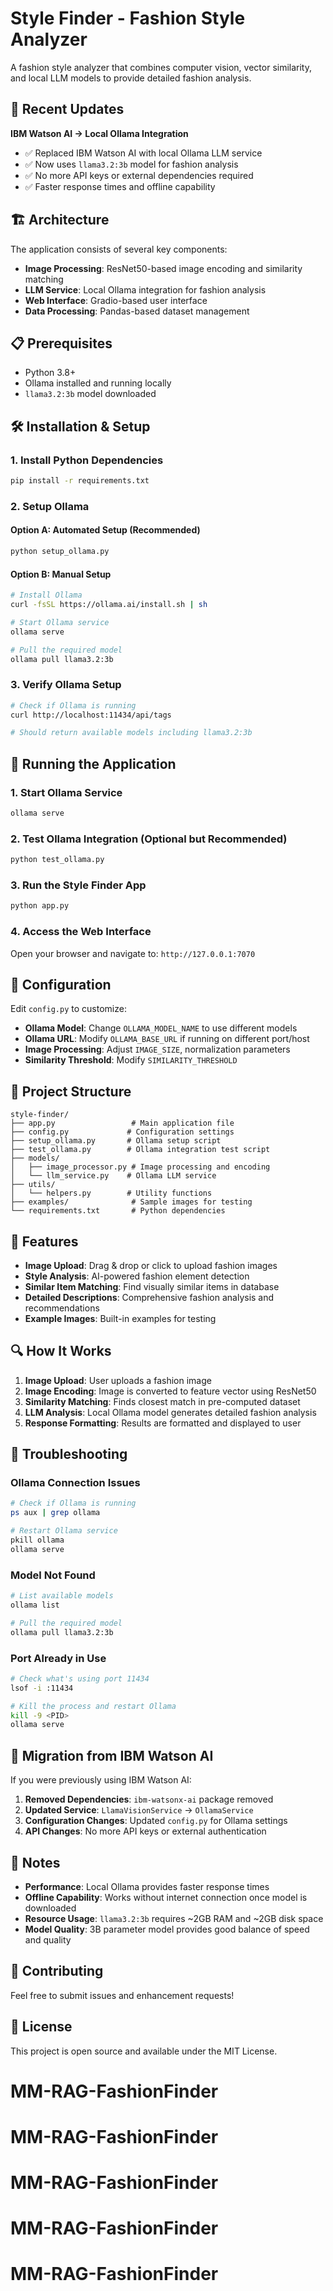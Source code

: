 # Style Finder - Fashion Style Analyzer

A fashion style analyzer that combines computer vision, vector similarity, and local LLM models to provide detailed fashion analysis.

## 🚀 Recent Updates

**IBM Watson AI → Local Ollama Integration**
- ✅ Replaced IBM Watson AI with local Ollama LLM service
- ✅ Now uses `llama3.2:3b` model for fashion analysis
- ✅ No more API keys or external dependencies required
- ✅ Faster response times and offline capability

## 🏗️ Architecture

The application consists of several key components:

- **Image Processing**: ResNet50-based image encoding and similarity matching
- **LLM Service**: Local Ollama integration for fashion analysis
- **Web Interface**: Gradio-based user interface
- **Data Processing**: Pandas-based dataset management

## 📋 Prerequisites

- Python 3.8+
- Ollama installed and running locally
- `llama3.2:3b` model downloaded

## 🛠️ Installation & Setup

### 1. Install Python Dependencies

```bash
pip install -r requirements.txt
```

### 2. Setup Ollama

#### Option A: Automated Setup (Recommended)
```bash
python setup_ollama.py
```

#### Option B: Manual Setup
```bash
# Install Ollama
curl -fsSL https://ollama.ai/install.sh | sh

# Start Ollama service
ollama serve

# Pull the required model
ollama pull llama3.2:3b
```

### 3. Verify Ollama Setup

```bash
# Check if Ollama is running
curl http://localhost:11434/api/tags

# Should return available models including llama3.2:3b
```

## 🚀 Running the Application

### 1. Start Ollama Service
```bash
ollama serve
```

### 2. Test Ollama Integration (Optional but Recommended)
```bash
python test_ollama.py
```

### 3. Run the Style Finder App
```bash
python app.py
```

### 4. Access the Web Interface
Open your browser and navigate to: `http://127.0.0.1:7070`

## 🔧 Configuration

Edit `config.py` to customize:

- **Ollama Model**: Change `OLLAMA_MODEL_NAME` to use different models
- **Ollama URL**: Modify `OLLAMA_BASE_URL` if running on different port/host
- **Image Processing**: Adjust `IMAGE_SIZE`, normalization parameters
- **Similarity Threshold**: Modify `SIMILARITY_THRESHOLD`

## 📁 Project Structure

```
style-finder/
├── app.py                 # Main application file
├── config.py             # Configuration settings
├── setup_ollama.py       # Ollama setup script
├── test_ollama.py        # Ollama integration test script
├── models/
│   ├── image_processor.py # Image processing and encoding
│   └── llm_service.py    # Ollama LLM service
├── utils/
│   └── helpers.py        # Utility functions
├── examples/              # Sample images for testing
└── requirements.txt       # Python dependencies
```

## 🎯 Features

- **Image Upload**: Drag & drop or click to upload fashion images
- **Style Analysis**: AI-powered fashion element detection
- **Similar Item Matching**: Find visually similar items in database
- **Detailed Descriptions**: Comprehensive fashion analysis and recommendations
- **Example Images**: Built-in examples for testing

## 🔍 How It Works

1. **Image Upload**: User uploads a fashion image
2. **Image Encoding**: Image is converted to feature vector using ResNet50
3. **Similarity Matching**: Finds closest match in pre-computed dataset
4. **LLM Analysis**: Local Ollama model generates detailed fashion analysis
5. **Response Formatting**: Results are formatted and displayed to user

## 🐛 Troubleshooting

### Ollama Connection Issues
```bash
# Check if Ollama is running
ps aux | grep ollama

# Restart Ollama service
pkill ollama
ollama serve
```

### Model Not Found
```bash
# List available models
ollama list

# Pull the required model
ollama pull llama3.2:3b
```

### Port Already in Use
```bash
# Check what's using port 11434
lsof -i :11434

# Kill the process and restart Ollama
kill -9 <PID>
ollama serve
```

## 🔄 Migration from IBM Watson AI

If you were previously using IBM Watson AI:

1. **Removed Dependencies**: `ibm-watsonx-ai` package removed
2. **Updated Service**: `LlamaVisionService` → `OllamaService`
3. **Configuration Changes**: Updated `config.py` for Ollama settings
4. **API Changes**: No more API keys or external authentication

## 📝 Notes

- **Performance**: Local Ollama provides faster response times
- **Offline Capability**: Works without internet connection once model is downloaded
- **Resource Usage**: `llama3.2:3b` requires ~2GB RAM and ~2GB disk space
- **Model Quality**: 3B parameter model provides good balance of speed and quality

## 🤝 Contributing

Feel free to submit issues and enhancement requests!

## 📄 License

This project is open source and available under the MIT License.
# MM-RAG-FashionFinder
# MM-RAG-FashionFinder
# MM-RAG-FashionFinder
# MM-RAG-FashionFinder
# MM-RAG-FashionFinder
